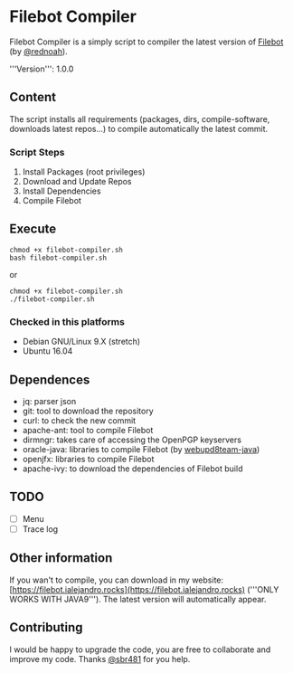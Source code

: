# Filebot Compiler
Filebot Compiler is a simply script to compiler the latest version of [Filebot](https://github.com/filebot/) (by [@rednoah](https://github.com/rednoah)). 

'''Version''': 1.0.0

## Content
The script installs all requirements (packages, dirs, compile-software, downloads latest repos...) to compile automatically the latest commit.

### Script Steps
1. Install Packages (root privileges)
2. Download and Update Repos
3. Install Dependencies
4. Compile Filebot

## Execute
```
chmod +x filebot-compiler.sh
bash filebot-compiler.sh 
```
or
```
chmod +x filebot-compiler.sh
./filebot-compiler.sh
```

### Checked in this platforms
* Debian GNU/Linux 9.X (stretch)
* Ubuntu 16.04

## Dependences
* jq: parser json
* git: tool to download the repository
* curl: to check the new commit
* apache-ant: tool to compile Filebot
* dirmngr: takes care of accessing the OpenPGP keyservers
* oracle-java: libraries to compile Filebot (by [webupd8team-java](http://www.webupd8.org))
* openjfx: libraries to compile Filebot
* apache-ivy: to download the dependencies of Filebot build

## TODO
- [ ] Menu
- [ ] Trace log

## Other information
If you wan't to compile, you can download in my website: [https://filebot.ialejandro.rocks](https://filebot.ialejandro.rocks) ('''ONLY WORKS WITH JAVA9'''). The latest version will automatically appear.

## Contributing
I would be happy to upgrade the code, you are free to collaborate and improve my code. Thanks [@sbr481](https://github.com/sbr481) for you help.
